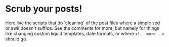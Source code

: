 # Scrub your posts!

Here live the scripts that do 'cleaning' of the post files where a simple sed or
awk doesn't suffice. See the comments for more, but namely for things like
changing custom liquid templates, date formats, or where `<!-- more -->` should
go.


